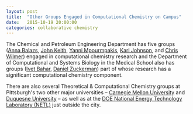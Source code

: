 ```yaml
---
layout: post
title:  "Other Groups Engaged in Computational Chemistry on Campus"
date:   2015-10-19 20:00:00
categories: collaborative chemistry
---
```

The Chemical and Petroleum Engineering Department has five groups ([Anna
Balazs](http://www.mirm.pitt.edu/people/bios/Balazs1.asp), [John Keith](http://klic.pitt.edu/), [Yanni
Mpourmpakis](http://www.mpourmpakis.com/home.html),
[Karl Johnson](http://puccini.che.pitt.edu/), and [Chris Wilmer](http://www.wilmerlab.com/index.php)) engaged in computational chemistry research and the Department of Computational and
Systems Biology in the Medical School also has groups ([Ivet Bahar](http://www.ccbb.pitt.edu/Faculty/bahar/index.php),
[Daniel Zuckerman](http://www.csb.pitt.edu/Faculty/zuckerman/)) part of whose research has a significant computational chemistry component.

There are also several Theoretical & Computational Chemistry groups at Pittsburgh's two other major universities –
[Carnegie Mellon University](http://www.cmu.edu/) 
and [Duquesne University](http://www.duq.edu/) – as well as at the [DOE National Energy Technology Laboratory (NETL)](http://www.netl.doe.gov/) just outside the city.  

